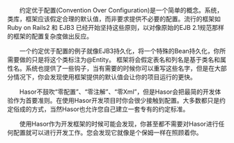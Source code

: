 &emsp;&emsp;约定优于配置(Convention Over Configuration)是一个简单的概念。系统，类库，框架应该假定合理的默认值，而非要求提供不必要的配置。流行的框架如 Ruby on Rails2 和 EJB3 已经开始坚持这些原则，以对像原始的EJB 2.1规范那样的框架的配置复杂度做出反应。

&emsp;&emsp;一个约定优于配置的例子就像EJB3持久化，将一个特殊的Bean持久化，你所需要做的只是将这个类标注为@Entity。 框架将会假定表名和列名是基于类名和属性名。系统也提供了一些钩子，当有需要的时候你可以重写这些名字，但是在大部分情况下，你会发现使用框架提供的默认值会让你的项目运行的更快。

&emsp;&emsp;Hasor不鼓吹“零配置”、“零注解”、“零Xml”，但是Hasor会把最简的开发体验作为首要准则。在使用Hasor开发项目时你会很少接触到配置。大多数都只是约定俗成的方式，当然Hasor也允许您自己建立一套专有的约定标准。

&emsp;&emsp;使用Hasor作为开发框架的时候可能会发现，你甚至都不需要对Hasor进行任何配置就可以进行开发工作。您会发现它就像是个保姆一样在照顾着你。
